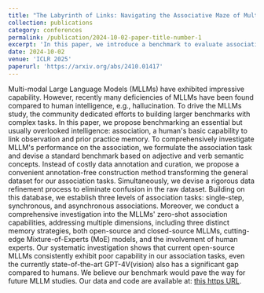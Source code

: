```yaml
---
title: "The Labyrinth of Links: Navigating the Associative Maze of Multi-modal LLMs"
collection: publications
category: conferences
permalink: /publication/2024-10-02-paper-title-number-1
excerpt: 'In this paper, we introduce a benchmark to evaluate association, a core yet underexplored aspect of human intelligence. We construct adjective- and verb-based tasks using an annotation-free method and propose three association levels: single-step, synchronous, and asynchronous. Extensive zero-shot evaluations reveal that current MLLMs, including GPT-4V, perform significantly worse than humans.'
date: 2024-10-02
venue: 'ICLR 2025' 
paperurl: 'https://arxiv.org/abs/2410.01417'
---
```


Multi-modal Large Language Models (MLLMs) have exhibited impressive capability. However, recently many deficiencies of MLLMs have been found compared to human intelligence, e.g., hallucination. To drive the MLLMs study, the community dedicated efforts to building larger benchmarks with complex tasks. In this paper, we propose benchmarking an essential but usually overlooked intelligence: association, a human's basic capability to link observation and prior practice memory. To comprehensively investigate MLLM's performance on the association, we formulate the association task and devise a standard benchmark based on adjective and verb semantic concepts. Instead of costly data annotation and curation, we propose a convenient annotation-free construction method transforming the general dataset for our association tasks. Simultaneously, we devise a rigorous data refinement process to eliminate confusion in the raw dataset. Building on this database, we establish three levels of association tasks: single-step, synchronous, and asynchronous associations. Moreover, we conduct a comprehensive investigation into the MLLMs' zero-shot association capabilities, addressing multiple dimensions, including three distinct memory strategies, both open-source and closed-source MLLMs, cutting-edge Mixture-of-Experts (MoE) models, and the involvement of human experts. Our systematic investigation shows that current open-source MLLMs consistently exhibit poor capability in our association tasks, even the currently state-of-the-art GPT-4V(vision) also has a significant gap compared to humans. We believe our benchmark would pave the way for future MLLM studies. Our data and code are available at: [this https URL](https://mvig-rhos.com/llm_inception).
